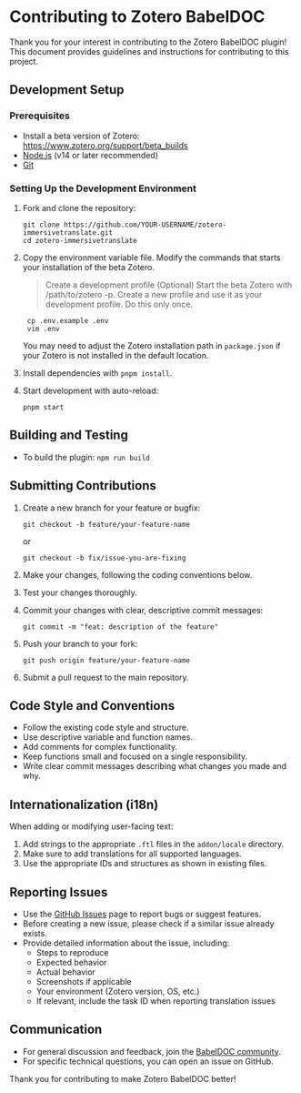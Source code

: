# Contributing to Zotero BabelDOC

Thank you for your interest in contributing to the Zotero BabelDOC plugin! This document provides guidelines and instructions for contributing to this project.

## Development Setup

### Prerequisites

- Install a beta version of Zotero: https://www.zotero.org/support/beta_builds
- [Node.js](https://nodejs.org/) (v14 or later recommended)
- [Git](https://git-scm.com/)

### Setting Up the Development Environment

1. Fork and clone the repository:

   ```
   git clone https://github.com/YOUR-USERNAME/zotero-immersivetranslate.git
   cd zotero-immersivetranslate
   ```

2. Copy the environment variable file. Modify the commands that starts your installation of the beta Zotero.

   > Create a development profile (Optional)
   > Start the beta Zotero with /path/to/zotero -p. Create a new profile and use it as your development profile. Do this only once.

   ```
    cp .env.example .env
    vim .env
   ```

   You may need to adjust the Zotero installation path in `package.json` if your Zotero is not installed in the default location.

3. Install dependencies with `pnpm install`.

4. Start development with auto-reload:
   ```
   pnpm start
   ```

## Building and Testing

- To build the plugin: `npm run build`

## Submitting Contributions

1. Create a new branch for your feature or bugfix:

   ```
   git checkout -b feature/your-feature-name
   ```

   or

   ```
   git checkout -b fix/issue-you-are-fixing
   ```

2. Make your changes, following the coding conventions below.

3. Test your changes thoroughly.

4. Commit your changes with clear, descriptive commit messages:

   ```
   git commit -m "feat: description of the feature"
   ```

5. Push your branch to your fork:

   ```
   git push origin feature/your-feature-name
   ```

6. Submit a pull request to the main repository.

## Code Style and Conventions

- Follow the existing code style and structure.
- Use descriptive variable and function names.
- Add comments for complex functionality.
- Keep functions small and focused on a single responsibility.
- Write clear commit messages describing what changes you made and why.

## Internationalization (i18n)

When adding or modifying user-facing text:

1. Add strings to the appropriate `.ftl` files in the `addon/locale` directory.
2. Make sure to add translations for all supported languages.
3. Use the appropriate IDs and structures as shown in existing files.

## Reporting Issues

- Use the [GitHub Issues](https://github.com/immersive-translate/zotero-immersivetranslate/issues) page to report bugs or suggest features.
- Before creating a new issue, please check if a similar issue already exists.
- Provide detailed information about the issue, including:
  - Steps to reproduce
  - Expected behavior
  - Actual behavior
  - Screenshots if applicable
  - Your environment (Zotero version, OS, etc.)
  - If relevant, include the task ID when reporting translation issues

## Communication

- For general discussion and feedback, join the [BabelDOC community](https://immersivetranslate.com/zh-Hans/docs/communities/).
- For specific technical questions, you can open an issue on GitHub.

Thank you for contributing to make Zotero BabelDOC better!

